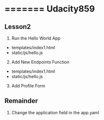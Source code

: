 =======
Udacity859
==========
## Lesson2
1. Run the Hello World App
  * templates/index1.html
  * static/js/hello.js
2. Add New Endpoints Function
  * templates/index1.html
  * static/js/hello.js
3. Add Profile Form

## Remainder
1. Change the application field in the app.yaml

